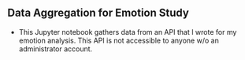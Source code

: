 ## Data Aggregation for Emotion Study

* This Jupyter notebook gathers data from an API that I wrote for my emotion analysis. This API is not accessible to anyone w/o an administrator account.
